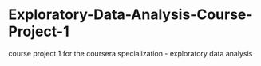 # Exploratory-Data-Analysis-Course-Project-1
course project 1 for the coursera specialization - exploratory data analysis
